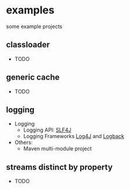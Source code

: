 examples
========

some example projects


classloader
-----------
* TODO


generic cache
-------------
* TODO


logging
-------
* Logging
    * Logging API: [SLF4J](http://www.slf4j.org)
    * Logging Frameworks [Log4J](http://logging.apache.org/log4j) and [Logback](https://logback.qos.ch/)
* Others:
    * Maven multi-module project


streams distinct by property
----------------------------
* TODO
